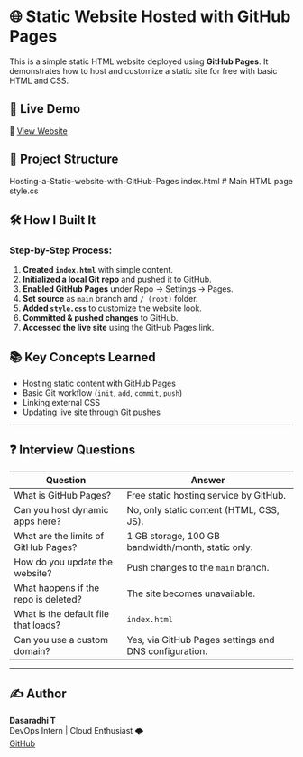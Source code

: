 # 🌐 Static Website Hosted with GitHub Pages

This is a simple static HTML website deployed using **GitHub Pages**. It demonstrates how to host and customize a static site for free with basic HTML and CSS.

## 🚀 Live Demo

🔗 [View Website](https://your-username.github.io/Hosting-a-Static-Website-with-GitHub-Pages/)  

## 📁 Project Structure

Hosting-a-Static-website-with-GitHub-Pages   index.html # Main HTML page  style.cs

## 🛠️ How I Built It

### Step-by-Step Process:

1. **Created `index.html`** with simple content.
2. **Initialized a local Git repo** and pushed it to GitHub.
3. **Enabled GitHub Pages** under Repo → Settings → Pages.
4. **Set source** as `main` branch and `/ (root)` folder.
5. **Added `style.css`** to customize the website look.
6. **Committed & pushed changes** to GitHub.
7. **Accessed the live site** using the GitHub Pages link.

## 📚 Key Concepts Learned

- Hosting static content with GitHub Pages
- Basic Git workflow (`init`, `add`, `commit`, `push`)
- Linking external CSS
- Updating live site through Git pushes

---

## ❓ Interview Questions

| Question                                  | Answer                                                                 |
|-------------------------------------------|------------------------------------------------------------------------|
| What is GitHub Pages?                    | Free static hosting service by GitHub.                                |
| Can you host dynamic apps here?          | No, only static content (HTML, CSS, JS).                              |
| What are the limits of GitHub Pages?     | 1 GB storage, 100 GB bandwidth/month, static only.                    |
| How do you update the website?           | Push changes to the `main` branch.                                    |
| What happens if the repo is deleted?     | The site becomes unavailable.                                         |
| What is the default file that loads?     | `index.html`                                                          |
| Can you use a custom domain?             | Yes, via GitHub Pages settings and DNS configuration.                 |

---

## ✍️ Author

**Dasaradhi T**  
DevOps Intern | Cloud Enthusiast 🌩️  
[GitHub](https://github.com/dasaradhi10) 

